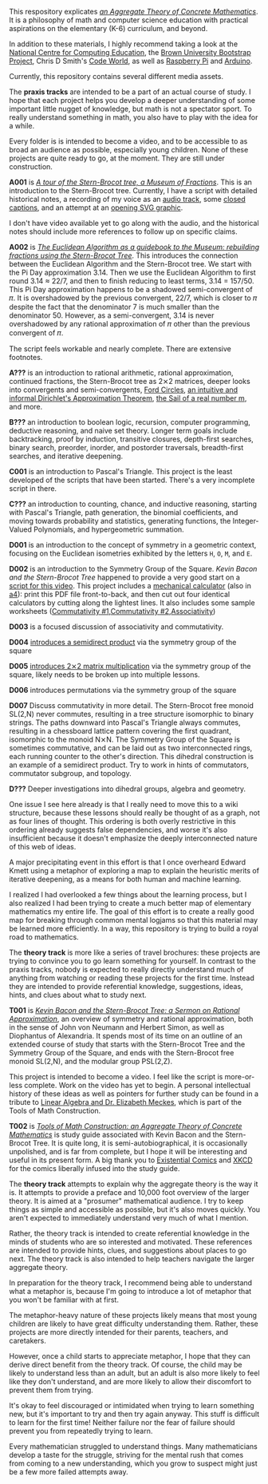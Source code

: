 This respository explicates [_an Aggregate Theory of Concrete Mathematics_](./T002_Tools_of_Math_Construction/An_Aggregate_Theory_of_Concrete_Mathematics.md). It is a philosophy of math and computer science education with practical aspirations on the elementary (K-6) curriculum, and beyond.

In addition to these materials, I highly recommend taking a look at the [National Centre for Computing Education](https://computingeducation.org.uk/), the [Brown University Bootstrap Project](https://bootstrapworld.org/), Chris D Smith's [Code World](https://code.world), as well as [Raspberry Pi](https://www.raspberrypi.org/) and [Arduino](https://arduino.cc).

Currently, this repository contains several different media assets.

The **praxis tracks** are intended to be a part of an actual course of study.  I hope that each project helps you develop a deeper understanding of some important little nugget of knowledge, but math is not a spectator sport.  To really understand something in math, you also have to play with the idea for a while.

Every folder is is intended to become a video, and to be accessible to as broad an audience as possible, especially young children.  None of these projects are quite ready to go, at the moment.  They are still under construction.

**A001** is [_A tour of the Stern-Brocot tree, a Museum of Fractions_](./A001_A_Tour_of_the_Museum_of_Fractions/A001_A_Tour_of_the_Stern-Brocot_tree__a_Museum_of_Fractions.md). This is an introduction to the Stern-Brocot tree. Currently, I have a script with detailed historical notes, a recording of my voice as an [audio track](A001_A_Tour_of_the_Museum_of_Fractions/A001_A_Tour_of_the_Stern-Brocot_tree__a_Museum_of_Fractions.flac), some [closed captions](A001_A_Tour_of_the_Museum_of_Fractions/A001_A_Tour_of_the_Stern-Brocot_tree__a_Museum_of_Fractions__CloseCaptions.txt), and an attempt at an [opening SVG graphic](./A001_A_Tour_of_the_Museum_of_Fractions/Museum_of_Fractions.svg).

I don't have video available yet to go along with the audio, and the historical notes should include more references to follow up on specific claims.

**A002** is [_The Euclidean Algorithm as a guidebook to the Museum: rebuilding fractions using the Stern-Brocot Tree_](./A002_The_Guidebook_to_the_Museum_of_Fractions/A002_The_Euclidean_Algorithm_as_the_Guidebook.md). This introduces the connection between the Euclidean Algorithm and the Stern-Brocot tree.  We start with the Pi Day approximation 3.14.  Then we use the Euclidean Algorithm to first round 3.14 ≈ 22/7, and then to finish reducing to least terms, 3.14 = 157/50. This Pi Day approximation happens to be a shadowed semi-convergent of 𝜋.  It is overshadowed by the previous convergent, 22/7, which is closer to 𝜋 despite the fact that the denominator 7 is much smaller than the denominator 50. However, as a semi-convergent, 3.14 is never overshadowed by any rational approximation of 𝜋 other than the previous convergent of 𝜋.

The script feels workable and nearly complete. There are extensive footnotes.

**A???** is an introduction to rational arithmetic, rational approximation, continued fractions, the Stern-Brocot tree as 2⨯2 matrices, deeper looks into convergents and semi-convergents, [Ford Circles](https://www.youtube.com/watch?v=0hlvhQZIOQw), [an intuitive and informal Dirichlet's Approximation Theorem](https://www.youtube.com/watch?v=uFWJuZQLKJs), [the Sail of a real number m](https://link.springer.com/book/10.1007/978-3-662-65277-0), and more.

**B???** an introduction to boolean logic, recursion, computer programming, deductive reasoning, and naive set theory. Longer term goals include backtracking, proof by induction, transitive closures, depth-first searches, binary search, preorder, inorder, and postorder traversals, breadth-first searches, and iterative deepening.

**C001** is an introduction to Pascal's Triangle. This project is the least developed of the scripts that have been started. There's a very incomplete script in there.

**C???** an introduction to counting, chance, and inductive reasoning, starting with Pascal's Triangle, path generation, the binomial coefficients, and moving towards probability and statistics, generating functions, the Integer-Valued Polynomials, and hypergeometric summation.

**D001** is an introduction to the concept of symmetry in a geometric context, focusing on the Euclidean isometries exhibited by the letters `H`, `O`, `M`, and `E`.

**D002** is an introduction to the Symmetry Group of the Square.  _Kevin Bacon and the Stern-Brocot Tree_ happened to provide a very good start on a [script for this video](./D002_Book_of_Algebra/script.md). This project includes a [mechanical calculator](D002_Book_of_Algebra/d4calculator.pdf) (also in [a4](D002_Book_of_Algebra/d4calculator-a4.pdf)): print this PDF file front-to-back, and then cut out four identical calculators by cutting along the lightest lines. It also includes some sample worksheets ([Commutativity #1](D002_Book_of_Algebra/d4-commutative-fake.pdf),[Commutativity #2](D002_Book_of_Algebra/d4-commutative-real.pdf),[Associativity](D002_Book_of_Algebra/d4-assoc.pdf))

**D003** is a focused discussion of associativity and commutativity.

**D004** [introduces a semidirect product](D004_Semidirect_Product/script.md) via the symmetry group of the square

**D005** [introduces 2⨯2 matrix multiplication](D005_Matrix_Multiplication/script) via the symmetry group of the square, likely needs to be broken up into multiple lessons.

**D006** introduces permutations via the symmetry group of the square

**D007** Discuss commutativity in more detail. The Stern-Brocot free monoid SL(2,N) never commutes, resulting in a tree structure isomorphic to binary strings.  The paths downward into Pascal's Triangle always commutes, resulting in a chessboard lattice pattern covering the first quadrant, isomorphic to the monoid N⨯N. The Symmetry Group of the Square is sometimes commutative, and can be laid out as two interconnected rings, each running counter to the other's direction.  This dihedral construction is an example of a semidirect product.  Try to work in hints of commutators, commutator subgroup, and topology.

**D???** Deeper investigations into dihedral groups, algebra and geometry.

One issue I see here already is that I really need to move this to a wiki structure, because these lessons should really be thought of as a graph, not as four lines of thought.  This ordering is both overly restrictive in this ordering already suggests false dependencies, and worse it's also insufficient because it doesn't emphasize the deeply interconnected nature of this web of ideas.

A major precipitating event in this effort is that I once overheard Edward Kmett using a metaphor of exploring a map to explain the heuristic merits of iterative deepening, as a means for both human and machine learning.

I realized I had overlooked a few things about the learning process, but I also realized I had been trying to create a much better map of elementary mathematics my entire life. The goal of this effort is to create a really good map for breaking through common mental logjams so that this material may be learned more efficiently. In a way, this repository is trying to build a royal road to mathematics.

The **theory track** is more like a series of travel brochures: these projects are trying to convince you to go learn something for yourself.  In contrast to the praxis tracks, nobody is expected to really directly understand much of anything from watching or reading these projects for the first time. Instead they are intended to provide referential knowledge, suggestions, ideas, hints, and clues about what to study next.

**T001** is [_Kevin Bacon and the Stern-Brocot Tree: a Sermon on Rational Approximation_](./T001_Kevin_Bacon_and_the_Stern-Brocot_Tree/a_Sermon_on_Rational_Approximation.md), an overview of symmetry and rational approximation, both in the sense of John von Neumann and Herbert Simon, as well as Diophantus of Alexandria. It spends most of its time on an outline of an extended course of study that starts with the Stern-Brocot Tree and the Symmetry Group of the Square, and ends with the Stern-Brocot free monoid SL(2,N), and the modular group PSL(2,Z).

This project is intended to become a video. I feel like the script is more-or-less complete. Work on the video has yet to begin. A personal intellectual history of these ideas as well as pointers for further study can be found in a tribute to [Linear Algebra and Dr. Elizabeth Meckes](./T002_Tools_of_Math_Construction/Part03_Aggregate_Theory.md), which is part of the Tools of Math Construction.

**T002** is [_Tools of Math Construction: an Aggregate Theory of Concrete Mathematics_](./T002_Tools_of_Math_Construction/An_Aggregate_Theory_of_Concrete_Mathematics.md) is study guide associated with Kevin Bacon and the Stern-Brocot Tree. It is quite long, it is semi-autobiographical, it is occasionally unpolished, and is far from complete, but I hope it will be interesting and useful in its present form. A big thank you to [Existential Comics](http://existentialcomics.com) and [XKCD](https://xkcd.com/) for the comics liberally infused into the study guide.

The **theory track** attempts to explain why the aggregate theory is the way it is. It attempts to provide a preface and 10,000 foot overview of the larger theory. It is aimed at a "prosumer" mathematical audience. I try to keep things as simple and accessible as possible, but it's also moves quickly. You aren't expected to immediately understand very much of what I mention.

Rather, the theory track is intended to create referential knowledge in the minds of students who are so interested and motivated.  These references are intended to provide hints, clues, and suggestions about places to go next.  The theory track is also intended to help teachers navigate the larger aggregate theory.

In preparation for the theory track,  I recommend being able to understand what a metaphor is, because I'm going to introduce a lot of metaphor that you won't be familiar with at first.

The metaphor-heavy nature of these projects likely means that most young children are likely to have great difficulty understanding them. Rather, these projects are more directly intended for their parents, teachers, and caretakers.

However, once a child starts to appreciate metaphor, I hope that they can derive direct benefit from the theory track.  Of course, the child may be likely to understand less than an adult, but an adult is also more likely to feel like they don't understand, and are more likely to allow their discomfort to prevent them from trying.

It's okay to feel discouraged or intimidated when trying to learn something new, but it's important to try and then try again anyway. This stuff is difficult to learn for the first time! Neither failure nor the fear of failure should prevent you from repeatedly trying to learn.

Every mathematician struggled to understand things. Many mathematicians develop a taste for the struggle, striving for the mental rush that comes from coming to a new understanding, which you grow to suspect might just be a few more failed attempts away.
